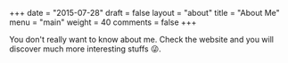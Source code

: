 +++
date = "2015-07-28"
draft = false
layout = "about"
title = "About Me"
menu = "main"
weight = 40
comments = false
+++

You don't really want to know about me. Check the website and you will discover much more interesting stuffs :stuck_out_tongue_winking_eye:.
